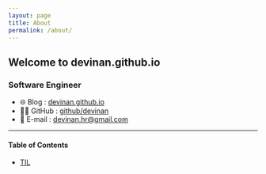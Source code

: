 ```yaml
---
layout: page
title: About
permalink: /about/
---
```


## Welcome to devinan.github.io

### Software Engineer
- 🌐 Blog : [devinan.github.io](https://devinan.github.io)
- 👩‍💻 GitHub : [github/devinan](https://github.com/devinan)
- 💌 E-mail : [devinan.hr@gmail.com](mailto:devinan.hr@gmail.com)

---
#### Table of Contents

* [TIL](/tils)
